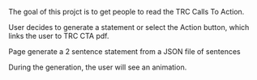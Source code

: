 The goal of this projct is to get people to read the TRC Calls To Action.

User decides to generate a statement or select the Action button, which links the user to TRC CTA pdf.

Page generate a 2 sentence statement from a JSON file of sentences

During the generation, the user will see an animation.

